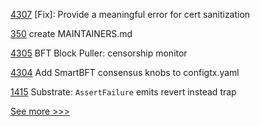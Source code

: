 
[4307](https://github.com/hyperledger/fabric/pull/4307) [Fix]: Provide a meaningful error for cert sanitization

[350](https://github.com/hyperledger/iroha-java/pull/350) create MAINTAINERS.md

[4305](https://github.com/hyperledger/fabric/pull/4305) BFT Block Puller: censorship monitor

[4304](https://github.com/hyperledger/fabric/pull/4304) Add SmartBFT consensus knobs to configtx.yaml

[1415](https://github.com/hyperledger/solang/pull/1415) Substrate: `AssertFailure` emits revert instead trap


[See more >>>](https://start-here.hyperledger.org/pull-requests)
